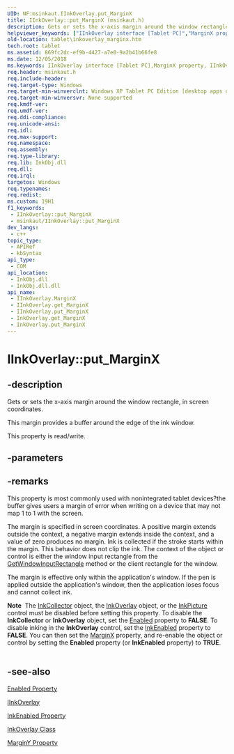 ```yaml
---
UID: NF:msinkaut.IInkOverlay.put_MarginX
title: IInkOverlay::put_MarginX (msinkaut.h)
description: Gets or sets the x-axis margin around the window rectangle, in screen coordinates.This margin provides a buffer around the edge of the ink window.
helpviewer_keywords: ["IInkOverlay interface [Tablet PC]","MarginX property","IInkOverlay.MarginX","IInkOverlay.put_MarginX","IInkOverlay::MarginX","IInkOverlay::get_MarginX","IInkOverlay::put_MarginX","InkOverlay.get_MarginX","InkOverlay.put_MarginX","MarginX property [Tablet PC]","MarginX property [Tablet PC]","IInkOverlay interface","get_MarginX","msinkaut/IInkOverlay::MarginX","msinkaut/IInkOverlay::get_MarginX","msinkaut/IInkOverlay::put_MarginX","put_MarginX","tablet.inkoverlay_marginx"]
old-location: tablet\inkoverlay_marginx.htm
tech.root: tablet
ms.assetid: 869fc2dc-ef9b-4427-a7e0-9a2b41b66fe8
ms.date: 12/05/2018
ms.keywords: IInkOverlay interface [Tablet PC],MarginX property, IInkOverlay.MarginX, IInkOverlay.put_MarginX, IInkOverlay::MarginX, IInkOverlay::get_MarginX, IInkOverlay::put_MarginX, InkOverlay.get_MarginX, InkOverlay.put_MarginX, MarginX property [Tablet PC], MarginX property [Tablet PC],IInkOverlay interface, get_MarginX, msinkaut/IInkOverlay::MarginX, msinkaut/IInkOverlay::get_MarginX, msinkaut/IInkOverlay::put_MarginX, put_MarginX, tablet.inkoverlay_marginx
req.header: msinkaut.h
req.include-header: 
req.target-type: Windows
req.target-min-winverclnt: Windows XP Tablet PC Edition [desktop apps only]
req.target-min-winversvr: None supported
req.kmdf-ver: 
req.umdf-ver: 
req.ddi-compliance: 
req.unicode-ansi: 
req.idl: 
req.max-support: 
req.namespace: 
req.assembly: 
req.type-library: 
req.lib: InkObj.dll
req.dll: 
req.irql: 
targetos: Windows
req.typenames: 
req.redist: 
ms.custom: 19H1
f1_keywords:
 - IInkOverlay::put_MarginX
 - msinkaut/IInkOverlay::put_MarginX
dev_langs:
 - c++
topic_type:
 - APIRef
 - kbSyntax
api_type:
 - COM
api_location:
 - InkObj.dll
 - InkObj.dll.dll
api_name:
 - IInkOverlay.MarginX
 - IInkOverlay.get_MarginX
 - IInkOverlay.put_MarginX
 - InkOverlay.get_MarginX
 - InkOverlay.put_MarginX
---
```


# IInkOverlay::put_MarginX


## -description

Gets or sets the x-axis margin around the window rectangle, in screen coordinates.

This margin provides a buffer around the edge of the ink window.



This property is read/write.

## -parameters

## -remarks

This property is most commonly used with nonintegrated tablet devices?the buffer gives users a margin of error when writing on a device that may not map 1 to 1 with the screen.

The margin is specified in screen coordinates. A positive margin extends outside the context, a negative margin extends inside the context, and a value of zero produces no margin. Ink is collected if the stroke starts within the margin. This behavior does not clip the ink. The context of the object or control is either the window input rectangle from the <a href="/windows/desktop/api/msinkaut/nf-msinkaut-iinkcollector-getwindowinputrectangle">GetWindowInputRectangle</a> method or the client rectangle for the window.

The margin is effective only within the application's window. If the pen is applied outside the application's window, then the application loses focus and cannot collect ink.

<div class="alert"><b>Note</b>  The <a href="/windows/desktop/tablet/inkcollector-class">InkCollector</a> object, the <a href="/windows/desktop/tablet/inkoverlay-class">InkOverlay</a> object, or the <a href="/windows/desktop/tablet/inkpicture-control-reference">InkPicture</a> control must be disabled before setting this property. To disable the <b>InkCollector</b> or <b>InkOverlay</b> object, set the <a href="/windows/desktop/api/msinkaut/nf-msinkaut-iinkcollector-get_enabled">Enabled</a> property to <b>FALSE</b>. To disable inking in the <b>InkOverlay</b> control, set the <a href="/windows/desktop/api/msinkaut/nf-msinkaut-iinkpicture-get_inkenabled">InkEnabled</a> property to <b>FALSE</b>. You can then set the <a href="/windows/desktop/api/msinkaut/nf-msinkaut-iinkcollector-get_marginx">MarginX</a> property, and re-enable the object or control by setting the <b>Enabled</b> property (or <b>InkEnabled</b> property) to <b>TRUE</b>.</div>
<div> </div>

## -see-also

<a href="/windows/desktop/api/msinkaut/nf-msinkaut-iinkcollector-get_enabled">Enabled Property</a>



<a href="https://msdn.microsoft.com/en-us/library/Mt846799(v=VS.85).aspx">IInkOverlay</a>



<a href="/windows/desktop/api/msinkaut/nf-msinkaut-iinkpicture-get_inkenabled">InkEnabled Property</a>



<a href="/windows/desktop/tablet/inkoverlay-class">InkOverlay Class</a>



<a href="/windows/desktop/api/msinkaut/nf-msinkaut-iinkcollector-get_marginy">MarginY Property</a>